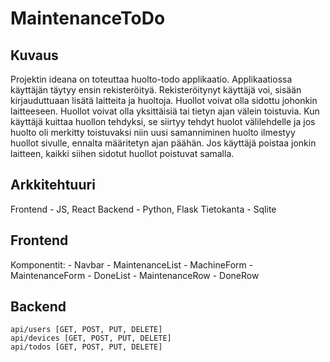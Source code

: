 # MaintenanceToDo
## Kuvaus
Projektin ideana on toteuttaa huolto-todo applikaatio. Applikaatiossa käyttäjän täytyy ensin rekisteröityä. Rekisteröitynyt käyttäjä voi, sisään kirjauduttuaan lisätä laitteita ja huoltoja. Huollot voivat olla sidottu johonkin laitteeseen. Huollot voivat olla yksittäisiä tai tietyn ajan välein toistuvia. Kun käyttäjä kuittaa huollon tehdyksi, se siirtyy tehdyt huolot välilehdelle ja jos huolto oli merkitty toistuvaksi niin uusi samanniminen huolto ilmestyy huollot sivulle, ennalta määritetyn ajan päähän. Jos käyttäjä poistaa jonkin laitteen, kaikki siihen sidotut huollot poistuvat samalla.

## Arkkitehtuuri
Frontend - JS, React
Backend - Python, Flask
Tietokanta - Sqlite

## Frontend
Komponentit:
	- Navbar
	- MaintenanceList
	- MachineForm
	- MaintenanceForm
	- DoneList
	- MaintenanceRow
	- DoneRow

## Backend
	api/users [GET, POST, PUT, DELETE]
	api/devices [GET, POST, PUT, DELETE]
	api/todos [GET, POST, PUT, DELETE]

